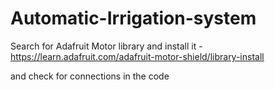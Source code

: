 # Automatic-Irrigation-system
Search for Adafruit Motor library and install it - https://learn.adafruit.com/adafruit-motor-shield/library-install

and check for connections in the code

